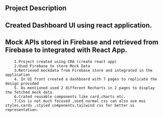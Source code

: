 ## Project Description

## Created Dashboard UI using react application. 
  ## Mock APIs stored in Firebase and retrieved from Firebase to integrated with React App.

		1.Project created using CRA (create react app)
		2.Used Firebase to store Mock Data
		3.Retrieved mockdata from Firebase store and integrated in the application
		4. In UI front created a dashboard with 7 pages to replicate the design provided 
		5. As mentioned used 2 different Recharts in 2 pages to display the fetched mock data.
		6.Crated reusable components like card,charts etc.
		7.Css is not much focused ,used normal css can also use mui styles,cards ,styled components,tailwind css for better ui representation.

